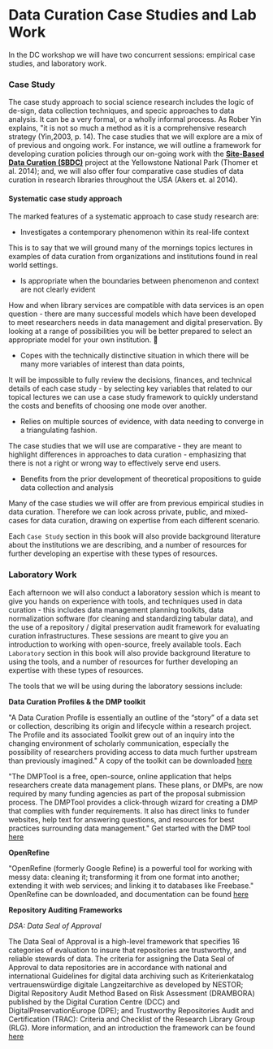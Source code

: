 # Data Curation Case Studies and Lab Work 

In the DC workshop we will have two concurrent sessions: empirical case studies, and laboratory work. 

### Case Study 

The case study approach to social science research includes the logic of de-sign, data collection techniques, and specic approaches to data analysis. It can be a very formal, or a wholly informal process. As Rober Yin explains, "it is not so much a method as it is a comprehensive research strategy (Yin,2003, p. 14). The case studies that we will explore are a mix of of previous and ongoing work. For instance, we will outline a framework for developing curation policies through our on-going work with the **[Site-Based Data Curation (SBDC)](http://cirssweb.lis.illinois.edu/SBDC/index.php)** project at the Yellowstone National Park (Thomer et al. 2014); and, we will also offer four comparative case studies of data curation in research libraries throughout the USA (Akers et. al 2014). 

#### Systematic case study approach
The marked features of a systematic approach to case study research are:- Investigates a contemporary phenomenon within its real-life context
This is to say that we will ground many of the mornings topics lectures in examples of data curation from organizations and institutions found in real world settings. - Is appropriate when the boundaries between phenomenon and context are not clearly evident
How and when library services are compatible with data services is an open question - there are many successful models which have been developed to meet researchers needs in data management and digital preservation. By looking at a range of possibilities you will be better prepared to select an appropriate model for your own institution. 
- Copes with the technically distinctive situation in which there will be many more variables of interest than data points,It will be impossible to fully review the decisions, finances, and technical details of each case study - by selecting key variables that related to our topical lectures we can use a case study framework to quickly understand the costs and benefits of choosing one mode over another.- Relies on multiple sources of evidence, with data needing to converge in a triangulating fashion.
The case studies that we will use are comparative - they are meant to highlight differences in approaches to data curation - emphasizing that there is not a right or wrong way to effectively serve end users. - Benefits from the prior development of theoretical propositions to guide data collection and analysisMany of the case studies we will offer are from previous empirical studies in data curation. Therefore we can look across private, public, and mixed-cases for data curation, drawing on expertise from each different scenario. 

Each `Case Study` section in this book will also provide background literature about the institutions we are describing, and a number of resources for further developing an expertise with these types of resources. ### Laboratory Work 
Each afternoon we will also conduct a laboratory session which is meant to give you hands on experience with tools, and techniques used in data curation - this includes data management planning toolkits, data normalization software (for cleaning and standardizing tabular data), and the use of a repository / digital preservation audit framework for evaluating curation infrastructures. These sessions are meant to give you an introduction to working with open-source, freely available tools. Each `Laboratory` section in this book will also provide background literature to  using the tools, and a number of resources for further developing an expertise with these types of resources. 
The tools that we will be using during the laboratory sessions include: 
**Data Curation Profiles & the DMP toolkit**

"A Data Curation Profile is essentially an outline of the “story” of a data set or collection, describing its origin and lifecycle within a research project. The Profile and its associated Toolkit grew out of an inquiry into the changing environment of scholarly communication, especially the possibility of researchers providing access to data much further upstream than previously imagined." A copy of the toolkit can be downloaded [here](http://datacurationprofiles.org/)

"The DMPTool is a free, open-source, online application that helps researchers create data management plans. These plans, or DMPs, are now required by many funding agencies as part of the proposal submission process. The DMPTool provides a click-through wizard for creating a DMP that complies with funder requirements. It also has direct links to funder websites, help text for answering questions, and resources for best practices surrounding data management." Get started with the DMP tool [here](https://dmptool.org/)**OpenRefine**

"OpenRefine (formerly Google Refine) is a powerful tool for working with messy data: cleaning it; transforming it from one format into another; extending it with web services; and linking it to databases like Freebase." OpenRefine can be downloaded, and documentation can be found [here](http://openrefine.org/)
**Repository Auditing Frameworks**

_DSA: Data Seal of Approval_ 

The Data Seal of Approval is a high-level framework that specifies 16 categories of evaluation to insure that repositories are trustworthy, and reliable stewards of data. The criteria for assigning the Data Seal of Approval to data repositories are in accordance with national and international Guidelines for digital data archiving such as Kriterienkatalog vertrauenswürdige digitale Langzeitarchive as developed by NESTOR; Digital Repository Audit Method Based on Risk Assessment (DRAMBORA) published by the Digital Curation Centre (DCC) and DigitalPreservationEurope (DPE); and Trustworthy Repositories Audit and Certification (TRAC): Criteria and Checklist of the Research Library Group (RLG). More information, and an introduction the framework can be found [here](http://www.datasealofapproval.org/en/information/about/)



